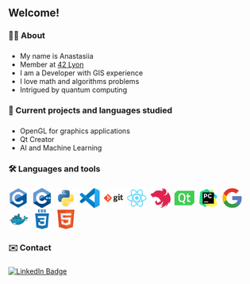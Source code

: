 <div align="center">

</div>
<h2> Welcome!
<h3> 🕵️‍♀️ About </a>

###
- My name is Anastasiia
- Member at <a href="https://42lyon.fr/" target="_blank">42 Lyon</a>
- I am a Developer with GIS experience
- I love math and algorithms problems
- Intrigued by quantum computing

<h3> 📒 Current projects and languages studied

###
- OpenGL for graphics applications
- Qt Creator
- AI and Machine Learning


<h3> 🛠 Languages and tools

###

<div>
  <img src="https://github.com/devicons/devicon/blob/master/icons/c/c-original.svg" title="C" alt="C" width="40" height="40"/>&nbsp;
  <img src="https://github.com/devicons/devicon/blob/master/icons/cplusplus/cplusplus-original.svg" title="CPP" alt="CPP" width="40" height="40"/>&nbsp;
  <img src="https://github.com/devicons/devicon/blob/master/icons/python/python-original.svg" title="Python" alt="Python" width="40" height="40"/>&nbsp;
  <img src="https://github.com/devicons/devicon/blob/master/icons/vscode/vscode-original.svg" title="VSCode"  alt="VSCode" width="40" height="40"/>&nbsp;
  <img src="https://github.com/devicons/devicon/blob/master/icons/git/git-original-wordmark.svg" title="Git" **alt="Git" width="40" height="40"/>&nbsp;  
  <img src="https://github.com/devicons/devicon/blob/master/icons/react/react-original.svg" title="React"  alt="React" width="40" height="40"/>&nbsp;
  <img src="https://github.com/devicons/devicon/blob/master/icons/nestjs/nestjs-original.svg" title="NestJS"  alt="NestJS" width="40" height="40"/>&nbsp;
  <img src="https://github.com/devicons/devicon/blob/master/icons/qt/qt-original.svg" title="QT"  alt="QT" width="40" height="40"/>&nbsp;
  <img src="https://github.com/devicons/devicon/blob/master/icons/pycharm/pycharm-original.svg" title="PyCharm"  alt="PyCharm" width="40" height="40"/>&nbsp;
  <img src="https://github.com/devicons/devicon/blob/master/icons/google/google-original.svg" title="Google"  alt="Google" width="40" height="40"/>&nbsp;
  <img src="https://github.com/devicons/devicon/blob/master/icons/docker/docker-original.svg" title="Docker"  alt="Docker" width="40" height="40"/>&nbsp;
  <img src="https://github.com/devicons/devicon/blob/master/icons/css3/css3-plain-wordmark.svg"  title="CSS3" alt="CSS" width="40" height="40"/>&nbsp;
  <img src="https://github.com/devicons/devicon/blob/master/icons/html5/html5-original.svg" title="HTML5" alt="HTML" width="40" height="40"/>&nbsp;
</div>


###
<h3> ✉️ Contact 

###
<div id="badges">
  <a href="https://www.linkedin.com/in/anastasiia-nifantova/">
  <img src=https://img.shields.io/badge/LinkedIn-blue?logo=linkedin&logoColor=white&style=for-the-badge alt="LinkedIn Badge"/>
  </a>
</div>

<img src="https://komarev.com/ghpvc/?username=Anastasiia-Ni&style=flat-square&color=blue" alt=""/>
  
  
<!--   [![Top Langs](https://github-readme-stats.vercel.app/api/top-langs/?username=Anastasiia-Ni)](https://github.com/Anastasiia-Ni) -->

